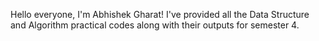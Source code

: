 Hello everyone, I'm Abhishek Gharat! I've provided all the Data Structure and Algorithm practical codes along with their outputs for semester 4.
